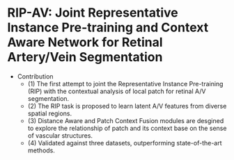 # RIP-AV: Joint Representative Instance Pre-training and Context Aware Network for Retinal Artery/Vein Segmentation 

- Contribution
  - (1) The first attempt to joint the Representative Instance Pre-training (RIP) with the contextual analysis of local patch for retinal A/V segmentation.
  - (2) The RIP task is proposed to learn latent A/V features from diverse spatial regions. 
  - (3) Distance Aware and Patch Context Fusion modules are desgined to explore the relationship of patch and its context base on the sense of vascular structures.
  - (4) Validated against three datasets, outperforming state-of-the-art methods.    

